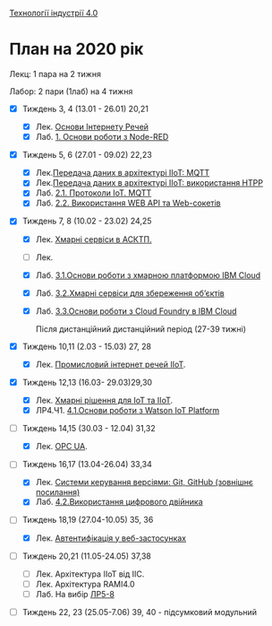 [Технології індустрії 4.0](https://pupenasan.github.io/TI40/)

# План на 2020 рік

Лекц: 1 пара на 2 тижня

Лабор: 2 пари (1лаб) на 4 тижня

- [x] Тиждень 3, 4 (13.01 - 26.01) 20,21
  - [x] Лек. [Основи Інтернету Речей](https://pupenasan.github.io/TI40/Лекц/intro.html)
  - [x] Лаб. [1. Основи роботи з Node-RED](https://pupenasan.github.io/TI40/Лабор/lab1NodeRED.html)
- [x] Тиждень 5, 6  (27.01 - 09.02) 22,23
  - [x] Лек.[Передача даних в архітектурі IIoT: MQTT](https://pupenasan.github.io/TI40/Лекц/MQTT.html)
  - [x] Лек.[Передача даних в архітектурі IIoT: використання HTPP](https://pupenasan.github.io/TI40/Лекц/HTTPAPI.html)
  - [x] Лаб. [2.1. Протоколи IoT. MQTT](https://pupenasan.github.io/TI40/Лабор/lab2MQTT.html)
  - [x] Лаб. [2.2. Використання WEB API та Web-сокетів](https://pupenasan.github.io/TI40/Лабор/lab2WEBAPI.html)
- [x] Тиждень 7, 8  (10.02 - 23.02) 24,25
  - [x] Лек. [Хмарні сервіси в АСКТП.](https://pupenasan.github.io/TI40/Лекц/cloud.html)
  
  - [ ] Лек. 
  
  - [x] Лаб. [3.1.Основи роботи з хмарною платформою IBM Cloud](https://pupenasan.github.io/TI40/Лабор/lab3_1Cloud.html)
    
  - [x] Лаб. [3.2.Хмарні сервіси для збереження об’єктів](https://pupenasan.github.io/TI40/Лабор/lab3_2Cos.html)
    
  - [x] Лаб. [3.3.Основи роботи з Cloud Foundry в IBM Cloud](https://pupenasan.github.io/TI40/Лабор/lab3_3CF.html)
    
    
    
    Після дистанційний дистанційний період (27-39 тижні)
- [x] Тиждень 10,11 (2.03 - 15.03) 27, 28
  
  - [x] Лек. [Промисловий інтернет речей IIoT](https://pupenasan.github.io/TI40/Лекц/IIoT.html).
- [x] Тиждень 12,13 (16.03- 29.03)29,30
  - [x] Лек. [Хмарні рішення для IoT та IIoT](https://pupenasan.github.io/TI40/Лекц/cloudiot.html).
  - [x] ЛР4.Ч1.  [4.1.Основи роботи з Watson IoT Platform](https://pupenasan.github.io/TI40/Лабор/lab4_1.html)
- [ ] Тиждень 14,15 (30.03 - 12.04) 31,32
  
  - [x] Лек. [OPC UA](https://pupenasan.github.io/TI40/Лекц/OPC_UA.html).
- [ ] Тиждень 16,17 (13.04-26.04) 33,34
  - [x] Лек.  [Системи керування версіями: Git, GitHub (зовнішнє посилання)](https://pupenasan.github.io/ProgIngContrSystems/Лекц/Git.html)  
  - [x] Лаб. [4.2.Використання цифрового двійника](https://pupenasan.github.io/TI40/Лабор/lab4_2.html)
- [ ] Тиждень 18,19 (27.04-10.05) 35, 36
  
  - [x] Лек. [Автентифікація у веб-застосунках](https://pupenasan.github.io/TI40/Лекц/cloudauth.html)
- [ ] Тиждень 20,21 (11.05-24.05) 37,38
  - [ ] Лек. Архітектура IIoT від IIC.
  - [ ] Лек. Архітектура RAMI4.0 
  - [ ] Лаб. На вибір [ЛР5-8](https://pupenasan.github.io/ProgIngContrSystems/%D0%9B%D0%B0%D0%B1%D0%BE%D1%80/)
- [ ] Тиждень 22, 23 (25.05-7.06) 39, 40 - підсумковий модульний

